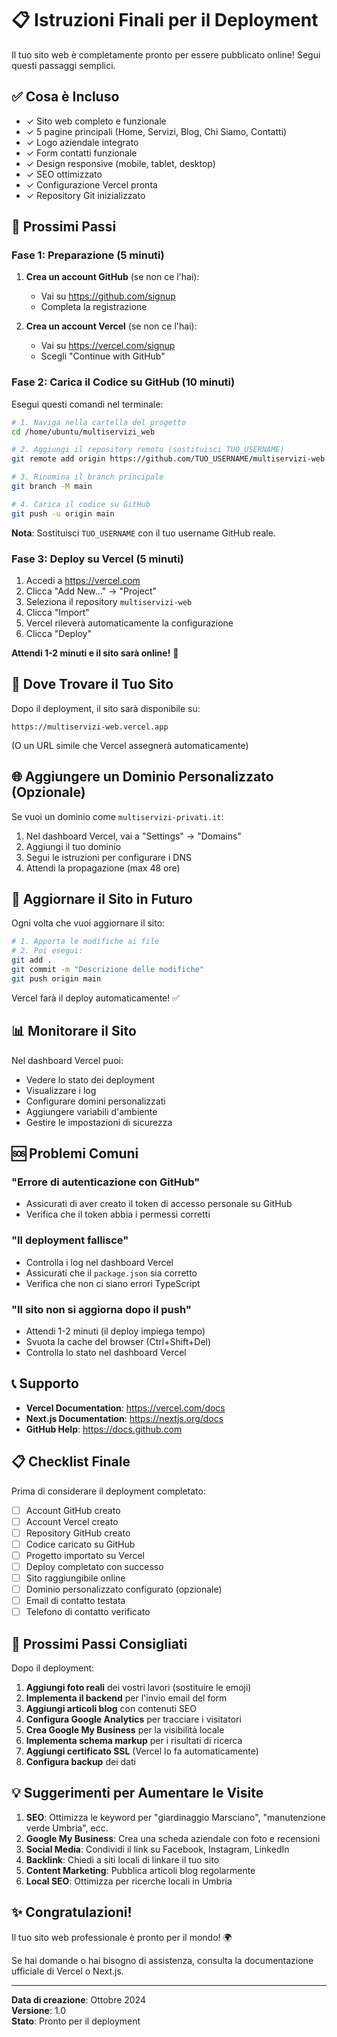 # 📋 Istruzioni Finali per il Deployment

Il tuo sito web è completamente pronto per essere pubblicato online! Segui questi passaggi semplici.

## ✅ Cosa è Incluso

- ✓ Sito web completo e funzionale
- ✓ 5 pagine principali (Home, Servizi, Blog, Chi Siamo, Contatti)
- ✓ Logo aziendale integrato
- ✓ Form contatti funzionale
- ✓ Design responsive (mobile, tablet, desktop)
- ✓ SEO ottimizzato
- ✓ Configurazione Vercel pronta
- ✓ Repository Git inizializzato

## 🚀 Prossimi Passi

### Fase 1: Preparazione (5 minuti)

1. **Crea un account GitHub** (se non ce l'hai):
   - Vai su https://github.com/signup
   - Completa la registrazione

2. **Crea un account Vercel** (se non ce l'hai):
   - Vai su https://vercel.com/signup
   - Scegli "Continue with GitHub"

### Fase 2: Carica il Codice su GitHub (10 minuti)

Esegui questi comandi nel terminale:

```bash
# 1. Naviga nella cartella del progetto
cd /home/ubuntu/multiservizi_web

# 2. Aggiungi il repository remoto (sostituisci TUO_USERNAME)
git remote add origin https://github.com/TUO_USERNAME/multiservizi-web.git

# 3. Rinomina il branch principale
git branch -M main

# 4. Carica il codice su GitHub
git push -u origin main
```

**Nota**: Sostituisci `TUO_USERNAME` con il tuo username GitHub reale.

### Fase 3: Deploy su Vercel (5 minuti)

1. Accedi a https://vercel.com
2. Clicca "Add New..." → "Project"
3. Seleziona il repository `multiservizi-web`
4. Clicca "Import"
5. Vercel rileverà automaticamente la configurazione
6. Clicca "Deploy"

**Attendi 1-2 minuti e il sito sarà online!** 🎉

## 📍 Dove Trovare il Tuo Sito

Dopo il deployment, il sito sarà disponibile su:

```
https://multiservizi-web.vercel.app
```

(O un URL simile che Vercel assegnerà automaticamente)

## 🌐 Aggiungere un Dominio Personalizzato (Opzionale)

Se vuoi un dominio come `multiservizi-privati.it`:

1. Nel dashboard Vercel, vai a "Settings" → "Domains"
2. Aggiungi il tuo dominio
3. Segui le istruzioni per configurare i DNS
4. Attendi la propagazione (max 48 ore)

## 🔄 Aggiornare il Sito in Futuro

Ogni volta che vuoi aggiornare il sito:

```bash
# 1. Apporta le modifiche ai file
# 2. Poi esegui:
git add .
git commit -m "Descrizione delle modifiche"
git push origin main
```

Vercel farà il deploy automaticamente! ✅

## 📊 Monitorare il Sito

Nel dashboard Vercel puoi:
- Vedere lo stato dei deployment
- Visualizzare i log
- Configurare domini personalizzati
- Aggiungere variabili d'ambiente
- Gestire le impostazioni di sicurezza

## 🆘 Problemi Comuni

### "Errore di autenticazione con GitHub"
- Assicurati di aver creato il token di accesso personale su GitHub
- Verifica che il token abbia i permessi corretti

### "Il deployment fallisce"
- Controlla i log nel dashboard Vercel
- Assicurati che il `package.json` sia corretto
- Verifica che non ci siano errori TypeScript

### "Il sito non si aggiorna dopo il push"
- Attendi 1-2 minuti (il deploy impiega tempo)
- Svuota la cache del browser (Ctrl+Shift+Del)
- Controlla lo stato nel dashboard Vercel

## 📞 Supporto

- **Vercel Documentation**: https://vercel.com/docs
- **Next.js Documentation**: https://nextjs.org/docs
- **GitHub Help**: https://docs.github.com

## 📋 Checklist Finale

Prima di considerare il deployment completato:

- [ ] Account GitHub creato
- [ ] Account Vercel creato
- [ ] Repository GitHub creato
- [ ] Codice caricato su GitHub
- [ ] Progetto importato su Vercel
- [ ] Deploy completato con successo
- [ ] Sito raggiungibile online
- [ ] Dominio personalizzato configurato (opzionale)
- [ ] Email di contatto testata
- [ ] Telefono di contatto verificato

## 🎯 Prossimi Passi Consigliati

Dopo il deployment:

1. **Aggiungi foto reali** dei vostri lavori (sostituire le emoji)
2. **Implementa il backend** per l'invio email del form
3. **Aggiungi articoli blog** con contenuti SEO
4. **Configura Google Analytics** per tracciare i visitatori
5. **Crea Google My Business** per la visibilità locale
6. **Implementa schema markup** per i risultati di ricerca
7. **Aggiungi certificato SSL** (Vercel lo fa automaticamente)
8. **Configura backup** dei dati

## 💡 Suggerimenti per Aumentare le Visite

1. **SEO**: Ottimizza le keyword per "giardinaggio Marsciano", "manutenzione verde Umbria", ecc.
2. **Google My Business**: Crea una scheda aziendale con foto e recensioni
3. **Social Media**: Condividi il link su Facebook, Instagram, LinkedIn
4. **Backlink**: Chiedi a siti locali di linkare il tuo sito
5. **Content Marketing**: Pubblica articoli blog regolarmente
6. **Local SEO**: Ottimizza per ricerche locali in Umbria

## ✨ Congratulazioni!

Il tuo sito web professionale è pronto per il mondo! 🌍

Se hai domande o hai bisogno di assistenza, consulta la documentazione ufficiale di Vercel o Next.js.

---

**Data di creazione**: Ottobre 2024  
**Versione**: 1.0  
**Stato**: Pronto per il deployment

